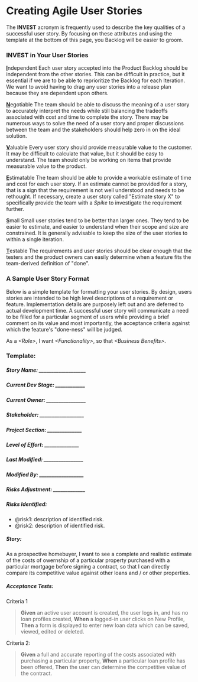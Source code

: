 # Creating Agile User Stories
The **INVEST** acronym is frequently used to describe the key qualities of a successful user story.  By focusing on these attributes and using the template at the bottom of this page, you Backlog will be easier to groom.

### INVEST in Your User Stories
<b><u>I</u></b>ndependent
Each user story accepted into the Product Backlog should be independent from the other stories.  This can be difficult in practice, but it essential if we are to be able to reprioritize the Backlog for each Iteration.  We want to avoid having to drag any user stories into a release plan because they are dependent upon others.

<b><u>N</u></b>egotiable
The team should be able to discuss the meaning of a user story to accurately interpret the needs while still balancing the tradeoffs associated with cost and time to complete the story.  There may be numerous ways to solve the need of a user story and proper discussions between the team and the stakeholders should help zero in on the ideal solution.

<b><u>V</u></b>aluable
Every user story should provide measurable value to the customer.  It may be difficult to calculate that value, but it should be easy to understand.  The team should only be working on items that provide measurable value to the product.  

<b><u>E</u></b>stimatable
The team should be able to provide a workable estimate of time and cost for each user story.  If an estimate cannot be provided for a story, that is a sign that the requirement is not well understood and needs to be rethought.  If necessary, create a user story called "Estimate story X" to specifically provide the team with a _Spike_ to investigate the requirement further.

<b><u>S</u></b>mall
Small user stories tend to be better than larger ones.  They tend to be easier to estimate, and easier to understand when their scope and size are constrained.  It is generally advisable to keep the size of the user stories to within a single iteration.

<b><u>T</u></b>estable
The requirements and user stories should be clear enough that the testers and the product owners can easily determine when a feature fits the team-derived definition of "done".  

### A Sample User Story Format
Below is a simple template for formatting your user stories.  By design, users stories are intended to be high level descriptions of a requirement or feature.  Implementation details are purposely left out and are deferred to actual development time.  A successful user story will communicate a need to be filled for a particular segment of users while providing a brief comment on its value and most importantly, the acceptance criteria against which the feature's "done-ness" will be judged.


As a *&lt;Role&gt;*, I want *&lt;Functionality&gt;*, so that *&lt;Business Benefits&gt;*.

### Template:


##### Story Name: ___________________ 
##### Current Dev Stage: ____________ 
##### Current Owner: ________________ 
##### Stakeholder: __________________ 
##### Project Section: ______________ 
##### Level of Effort: ______________ 
##### Last Modified: ________________ 
##### Modified By: __________________ 
##### Risks Adjustment: _____________ 

##### Risks Identified: 
  * @risk1: description of identified risk.
  * @risk2: description of identified risk.

##### Story:
As a prospective homebuyer, I want to see a complete and realistic estimate of the costs of owernship of a particular property purchased with a particular mortgage before signing a contract, so that I can directly compare its competitive value against other loans and / or other properties.

##### Acceptance Tests:
Criteria 1
> **Given** an active user account is created, the user logs in, and has no loan profiles created,
> **When** a logged-in user clicks on New Profile, 
> **Then** a form is displayed to enter new loan data which can be saved, viewed, edited or deleted.

Criteria 2:
> **Given** a full and accurate reporting of the costs associated with purchasing a particular property,
> **When** a particular loan profile has been offered,
> **Then** the user can determine the competitive value of the contract.
